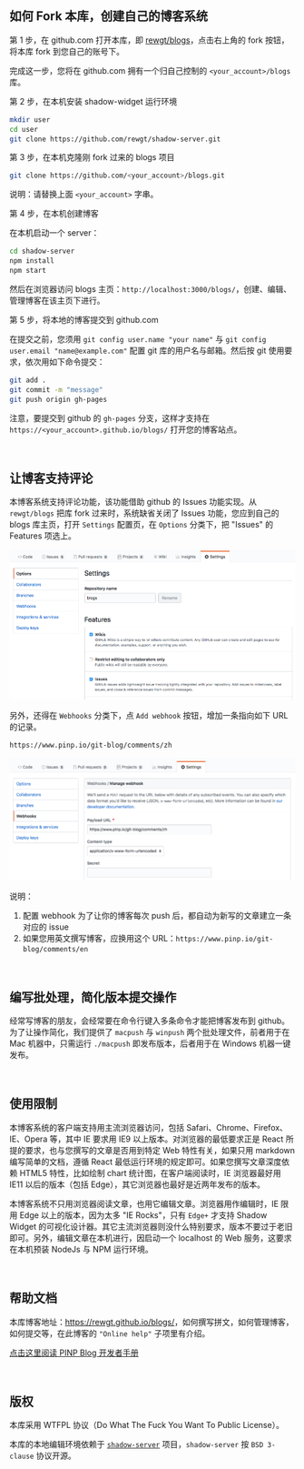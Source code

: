 ## 如何 Fork 本库，创建自己的博客系统

第 1 步，在 github.com 打开本库，即 [rewgt/blogs](https://github.com/rewgt/blogs)，点击右上角的 fork 按钮，将本库 fork 到您自己的账号下。

完成这一步，您将在 github.com 拥有一个归自己控制的 `<your_account>/blogs` 库。

第 2 步，在本机安装 shadow-widget 运行环境

``` bash
mkdir user
cd user
git clone https://github.com/rewgt/shadow-server.git
```

第 3 步，在本机克隆刚 fork 过来的 blogs 项目

``` bash
git clone https://github.com/<your_account>/blogs.git
```

说明：请替换上面 `<your_account>` 字串。

第 4 步，在本机创建博客

在本机启动一个 server：

``` bash
cd shadow-server
npm install
npm start
```

然后在浏览器访问 blogs 主页：`http://localhost:3000/blogs/`，创建、编辑、管理博客在该主页下进行。

第 5 步，将本地的博客提交到 github.com

在提交之前，您须用 `git config user.name "your name"` 与 `git config user.email "name@example.com"` 配置 git 库的用户名与邮箱。然后按 git 使用要求，依次用如下命令提交：

``` bash
git add .
git commit -m "message"
git push origin gh-pages
```

注意，要提交到 github 的 `gh-pages` 分支，这样才支持在 `https://<your_account>.github.io/blogs/` 打开您的博客站点。

&nbsp;

## 让博客支持评论

本博客系统支持评论功能，该功能借助 github 的 Issues 功能实现。从 `rewgt/blogs` 把库 fork 过来时，系统缺省关闭了 Issues 功能，您应到自己的 blogs 库主页，打开 `Settings` 配置页，在 `Options` 分类下，把 "Issues" 的 Features 项选上。

![enable issue](output/enable_issue.png)

另外，还得在 `Webhooks` 分类下，点 `Add webhook` 按钮，增加一条指向如下 URL 的记录。

``` html
https://www.pinp.io/git-blog/comments/zh
``` 

![config webhook](output/webhook.png)

说明：
1. 配置 webhook 为了让你的博客每次 push 后，都自动为新写的文章建立一条对应的 issue
2. 如果您用英文撰写博客，应换用这个 URL：`https://www.pinp.io/git-blog/comments/en`

&nbsp;

## 编写批处理，简化版本提交操作

经常写博客的朋友，会经常要在命令行键入多条命令才能把博客发布到 github。为了让操作简化，我们提供了 `macpush` 与 `winpush` 两个批处理文件，前者用于在 Mac 机器中，只需运行 `./macpush` 即发布版本，后者用于在 Windows 机器一键发布。

&nbsp;

## 使用限制

本博客系统的客户端支持用主流浏览器访问，包括 Safari、Chrome、Firefox、IE、Opera 等，其中 IE 要求用 IE9 以上版本。对浏览器的最低要求正是 React 所提的要求，也与您撰写的文章是否用到特定 Web 特性有关，如果只用 markdown 编写简单的文档，遵循 React 最低运行环境的规定即可。如果您撰写文章深度依赖 HTML5 特性，比如绘制 chart 统计图，在客户端阅读时，IE 浏览器最好用 IE11 以后的版本（包括 Edge），其它浏览器也最好是近两年发布的版本。

本博客系统不只用浏览器阅读文章，也用它编辑文章。浏览器用作编辑时，IE 限用 Edge 以上的版本，因为太多 "IE Rocks"，只有 `Edge+` 才支持 Shadow Widget 的可视化设计器。其它主流浏览器则没什么特别要求，版本不要过于老旧即可。另外，编辑文章在本机进行，因启动一个 localhost 的 Web 服务，这要求在本机预装 NodeJs 与 NPM 运行环境。

&nbsp;

## 帮助文档

本库博客地址：<a target="_blank" rel="noopener" href="https://rewgt.github.io/blogs/">https://rewgt.github.io/blogs/</a>，如何撰写拼文，如何管理博客，如何提交等，在此博客的 `"Online help"` 子项里有介绍。

<a target="_blank" rel="noopener" href="https://rewgt.github.io/blogs/output/doc/doc_zh/">点击这里阅读 PINP Blog 开发者手册</a>

&nbsp;

## 版权

本库采用 WTFPL 协议（Do What The Fuck You Want To Public License）。

本库的本地编辑环境依赖于 [`shadow-server`](https://github.com/rewgt/shadow-server) 项目，`shadow-server` 按 `BSD 3-clause` 协议开源。

&nbsp;
